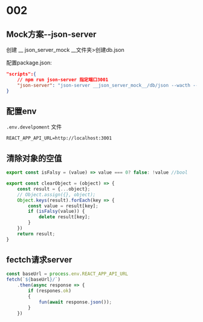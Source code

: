 # 002

## Mock方案--json-server

创建 __ json_server_mock __文件夹>创建db.json

配置package.json:

```json
"scripts":{
    // npm run json-server 指定端口3001
    "json-server": "json-server __json_server_mock__/db/json --wacth --port 3001"
}
```

## 配置env

`.env.develpoment` 文件

```
REACT_APP_API_URL=http://localhost:3001
```

## 清除对象的空值

```javascript
export const isFalsy = (value) => value === 0? false: !value //bool

export const clearObject = (object) => {
    const result = {...object};
    // Object.assign({}, object);
    Object.keys(result).forEach(key => {
        const value = result[key];
        if (isFalsy(value)) {
            delete result[key];
        }
    })
    return result;
}
```

## fectch请求server

```javascript
const baseUrl = process.env.REACT_APP_API_URL
fetch(`${baseUrl}/`)
	.then(async response => {
    	if (respones.ok)
        {
        	fun(await response.json());
        }
	})
```

